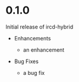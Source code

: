 # 0.1.0

Initial release of ircd-hybrid

* Enhancements
  * an enhancement

* Bug Fixes
  * a bug fix
